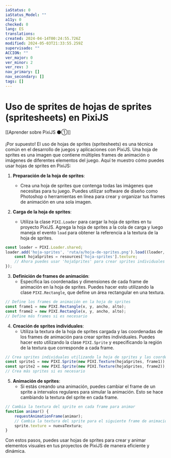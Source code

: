 ```yaml
---
iaStatus: 0
iaStatus_Model: ""
a11y: 0
checked: 0
lang: ES
translations: 
created: 2024-04-14T00:24:55.726Z
modified: 2024-05-03T21:33:55.259Z
supervisado: ""
ACCION: ""
ver_major: 0
ver_minor: 2
ver_rev: 3
nav_primary: []
nav_secondary: []
tags: []
---
```

# Uso de sprites de hojas de sprites (spritesheets) en PixiJS

[[Aprender sobre PixiJS ⚫①]]

¡Por supuesto! El uso de hojas de sprites (spritesheets) es una técnica común en el desarrollo de juegos y aplicaciones con PixiJS. Una hoja de sprites es una imagen que contiene múltiples frames de animación o imágenes de diferentes elementos del juego. Aquí te muestro cómo puedes usar hojas de sprites en PixiJS:

1. **Preparación de la hoja de sprites**:
   - Crea una hoja de sprites que contenga todas las imágenes que necesitas para tu juego. Puedes utilizar software de diseño como Photoshop o herramientas en línea para crear y organizar tus frames de animación en una sola imagen.

2. **Carga de la hoja de sprites**:
   - Utiliza la clase `PIXI.Loader` para cargar la hoja de sprites en tu proyecto PixiJS. Agrega la hoja de sprites a la cola de carga y luego maneja el evento `load` para obtener la referencia a la textura de la hoja de sprites.

```javascript
const loader = PIXI.Loader.shared;
loader.add('hoja-sprites', 'ruta/a/hoja-de-sprites.png').load((loader, resources) => {
    const hojaSprites = resources['hoja-sprites'].texture;
    // Ahora puedes usar 'hojaSprites' para crear sprites individuales
});
```

3. **Definición de frames de animación**:
   - Especifica las coordenadas y dimensiones de cada frame de animación en la hoja de sprites. Puedes hacer esto utilizando la clase `PIXI.Rectangle`, que define un área rectangular en una textura.

```javascript
// Define los frames de animación en la hoja de sprites
const frame1 = new PIXI.Rectangle(x, y, ancho, alto);
const frame2 = new PIXI.Rectangle(x, y, ancho, alto);
// Define más frames si es necesario
```

4. **Creación de sprites individuales**:
   - Utiliza la textura de la hoja de sprites cargada y las coordenadas de los frames de animación para crear sprites individuales. Puedes hacer esto utilizando la clase `PIXI.Sprite` y especificando la región de la textura que corresponde a cada frame.

```javascript
// Crea sprites individuales utilizando la hoja de sprites y las coordenadas de los frames
const sprite1 = new PIXI.Sprite(new PIXI.Texture(hojaSprites, frame1));
const sprite2 = new PIXI.Sprite(new PIXI.Texture(hojaSprites, frame2));
// Crea más sprites si es necesario
```

5. **Animación de sprites**:
   - Si estás creando una animación, puedes cambiar el frame de un sprite a intervalos regulares para simular la animación. Esto se hace cambiando la textura del sprite en cada frame.

```javascript
// Cambia la textura del sprite en cada frame para animar
function animar() {
    requestAnimationFrame(animar);
    // Cambia la textura del sprite para el siguiente frame de animación
    sprite.texture = nuevaTextura;
}
```

Con estos pasos, puedes usar hojas de sprites para crear y animar elementos visuales en tus proyectos de PixiJS de manera eficiente y dinámica.